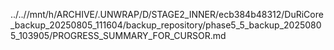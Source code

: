 ../..//mnt/h/ARCHIVE/.UNWRAP/D/STAGE2_INNER/ecb384b48312/DuRiCore_backup_20250805_111604/backup_repository/phase5_5_backup_20250805_103905/PROGRESS_SUMMARY_FOR_CURSOR.md